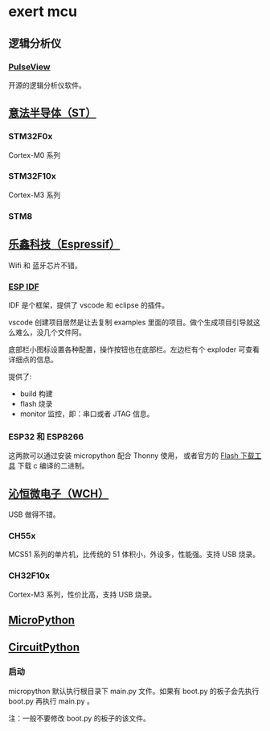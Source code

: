 # exert mcu

## 逻辑分析仪

### [PulseView](https://sigrok.org/wiki/Downloads)

开源的逻辑分析仪软件。

## [意法半导体（ST）](https://st.com)

### STM32F0x

Cortex-M0 系列

### STM32F10x

Cortex-M3 系列

### STM8

## [乐鑫科技（Espressif）](https://www.espressif.com.cn/)

Wifi 和 蓝牙芯片不错。

### [ESP IDF](https://idf.espressif.com/)

IDF 是个框架，提供了 vscode 和 eclipse 的插件。

vscode 创建项目居然是让去复制 examples 里面的项目。做个生成项目引导就这么难么，没几个文件阿。

底部栏小图标设置各种配置，操作按钮也在底部栏。左边栏有个 exploder 可查看详细点的信息。

提供了:

- build 构建
- flash 烧录
- monitor 监控，即：串口或者 JTAG 信息。

### ESP32 和 ESP8266

这两款可以通过安装 micropython 配合 Thonny 使用，
或者官方的 [Flash 下载工具](https://www.espressif.com.cn/zh-hans/support/download/all) 下载 c 编译的二进制。


## [沁恒微电子（WCH）](https://www.wch.cn/)

USB 做得不错。

### CH55x

MCS51 系列的单片机，比传统的 51 体积小，外设多，性能强。支持 USB 烧录。

### CH32F10x

Cortex-M3 系列，性价比高，支持 USB 烧录。

## [MicroPython](https://micropython.org)

## [CircuitPython](https://circuitpython.org)

### 启动

micropython 默认执行根目录下 main.py 文件。如果有 boot.py 的板子会先执行 boot.py 再执行 main.py 。

注：一般不要修改 boot.py 的板子的该文件。
